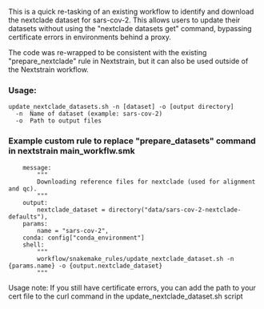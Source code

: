 This is a quick re-tasking of an existing workflow to identify and download the nextclade dataset for sars-cov-2.  This allows users to update their datasets without using the "nextclade datasets get" command, bypassing certificate errors in environments behind a proxy.

The code was re-wrapped to be consistent with the existing "prepare_nextclade" rule in Nextstrain, but it can also be used outside of the Nextstrain workflow.

### Usage:
```
update_nextclade_datasets.sh -n [dataset] -o [output directory]
  -n  Name of dataset (example: sars-cov-2)
  -o  Path to output files
```

### Example custom rule to replace "prepare_datasets" command in nextstrain main_workflw.smk
```rule custom_prepare_nextclade:
    message:
        """
        Downloading reference files for nextclade (used for alignment and qc).
        """
    output:
        nextclade_dataset = directory("data/sars-cov-2-nextclade-defaults"),
    params:
        name = "sars-cov-2",
    conda: config["conda_environment"]
    shell:
        """
        workflow/snakemake_rules/update_nextclade_dataset.sh -n {params.name} -o {output.nextclade_dataset}
        """
```

Usage note: If you still have certificate errors, you can add the path to your cert file to the curl command in the update_nextclade_dataset.sh script
